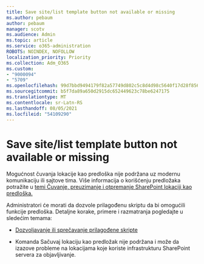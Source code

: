 ```yaml
---
title: Save site/list template button not available or missing
ms.author: pebaum
author: pebaum
manager: scotv
ms.audience: Admin
ms.topic: article
ms.service: o365-administration
ROBOTS: NOINDEX, NOFOLLOW
localization_priority: Priority
ms.collection: Adm_O365
ms.custom:
- "9000094"
- "5709"
ms.openlocfilehash: 99d7bbd9494179f82a57749d802c5c8d4d98c5640f17d28f8562bd9ef5192ed8
ms.sourcegitcommit: b5f7da89a650d2915dc652449623c78be6247175
ms.translationtype: MT
ms.contentlocale: sr-Latn-RS
ms.lasthandoff: 08/05/2021
ms.locfileid: "54109290"
---
```

# <a name="save-sitelist-template-button-not-available-or-missing"></a>Save site/list template button not available or missing

Mogućnost čuvanja lokacije kao predloška nije podržana uz modernu komunikaciju ili sajtove tima. Više informacija o korišćenju predložaka potražite u [temi Čuvanje, preuzimanje i otpremanje SharePoint lokaciji kao predloška.](https://docs.microsoft.com/sharepoint/dev/general-development/save-download-and-upload-a-sharepoint-site-as-a-template)

Administratori će morati da dozvole prilagođenu skriptu da bi omogućili funkcije predloška. Detaljne korake, primere i razmatranja pogledajte u sledećim temama:

- [Dozvoljavanje ili sprečavanje prilagođene skripte](https://docs.microsoft.com/sharepoint/allow-or-prevent-custom-script)

- Komanda Sačuvaj lokaciju kao predložak nije podržana i može da izazove probleme na lokacijama koje koriste infrastrukturu SharePoint servera za objavljivanje.


